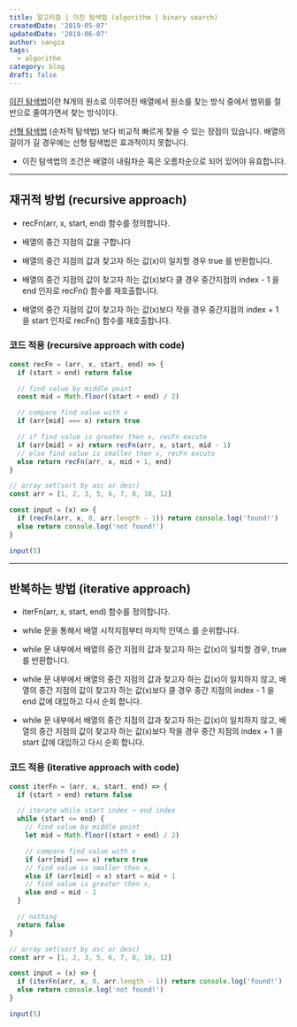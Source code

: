 ```yaml
---
title: 알고리즘 | 이진 탐색법 (algorithm | binary search)
createdDate: '2019-05-07'
updatedDate: '2019-06-07'
author: sangza
tags:
  - algorithm
category: blog
draft: false
---
```


[이진 탐색법](https://ko.wikipedia.org/wiki/이진_검색_알고리즘)이란
N개의 원소로 이루어진 배열에서 원소를 찾는 방식 중에서 범위를 절반으로 줄여가면서 찾는 방식이다.

[선형 탐색법](https://ko.wikipedia.org/wiki/순차_검색_알고리즘)
(순차적 탐색법) 보다 비교적 빠르게 찾을 수 있는 장점이 있습니다.
배열의 길이가 길 경우에는 선형 탐색법은 효과적이지 못합니다.

- 이진 탐색법의 조건은 배열이 내림차순 혹은 오름차순으로 되어 있어야 유효합니다.

---

## 재귀적 방법 (recursive approach)

- recFn(arr, x, start, end) 함수를 정의합니다.

- 배열의 중간 지점의 값을 구합니다

- 배열의 중간 지점의 값과 찾고자 하는 값(x)이 일치할 경우 true 를 반환합니다.

- 배열의 중간 지점의 값이 찾고자 하는 값(x)보다 클 경우 중간지점의 index - 1
  을 end 인자로 recFn() 함수를 재호출합니다.

- 배열의 중간 지점의 값이 찾고자 하는 값(x)보다 작을 경우 중간지점의 index + 1
  을 start 인자로 recFn() 함수를 재호출합니다.

### 코드 적용 (recursive approach with code)

```js
const recFn = (arr, x, start, end) => {
  if (start > end) return false

  // find value by middle point
  const mid = Math.floor((start + end) / 2)

  // compare find value with x
  if (arr[mid] === x) return true

  // if find value is greater then x, recFn excute
  if (arr[mid] > x) return recFn(arr, x, start, mid - 1)
  // else find value is smaller then x, recFn excute
  else return recFn(arr, x, mid + 1, end)
}

// array set(sort by asc or desc)
const arr = [1, 2, 3, 5, 6, 7, 8, 10, 12]

const input = (x) => {
  if (recFn(arr, x, 0, arr.length - 1)) return console.log('found!')
  else return console.log('not found!')
}

input(5)
```

---

## 반복하는 방법 (iterative approach)

- iterFn(arr, x, start, end) 함수를 정의합니다.

- while 문을 통해서 배열 시작지점부터 마지막 인덱스 를 순위합니다.

- while 문 내부에서 배열의 중간 지점의 값과 찾고자 하는 값(x)이 일치할 경우,
  true 를 반환합니다.

- while 문 내부에서 배열의 중간 지점의 값과 찾고자 하는 값(x)이 일치하지 않고,
  배열의 중간 지점의 값이 찾고자 하는 값(x)보다 클 경우
  중간 지점의 index - 1 을 end 값에 대입하고 다시 순회 합니다.

- while 문 내부에서 배열의 중간 지점의 값과 찾고자 하는 값(x)이 일치하지 않고,
  배열의 중간 지점의 값이 찾고자 하는 값(x)보다 작을 경우
  중간 지점의 index + 1 을 start 값에 대입하고 다시 순회 합니다.

### 코드 적용 (iterative approach with code)

```js
const iterFn = (arr, x, start, end) => {
  if (start > end) return false

  // iterate while start index ~ end index
  while (start <= end) {
    // find value by middle point
    let mid = Math.floor((start + end) / 2)

    // compare find value with x
    if (arr[mid] === x) return true
    // find value is smaller then x,
    else if (arr[mid] < x) start = mid + 1
    // find value is greater then x,
    else end = mid - 1
  }

  // nothing
  return false
}

// array set(sort by asc or desc)
const arr = [1, 2, 3, 5, 6, 7, 8, 10, 12]

const input = (x) => {
  if (iterFn(arr, x, 0, arr.length - 1)) return console.log('found!')
  else return console.log('not found!')
}

input(5)
```
